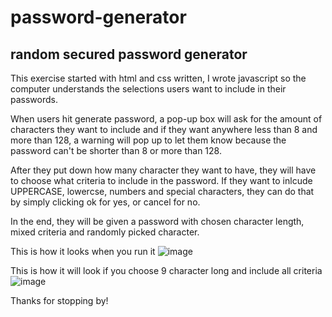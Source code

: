 # password-generator

## random secured password generator

This exercise started with html and css written, I wrote javascript so the computer understands the selections users want to include in their passwords.

When users hit generate password, a pop-up box will ask for the amount of characters they want to include and if they want anywhere less than 8 and more than 128, a warning will pop up to let them know because the password can't be shorter than 8 or more than 128.

After they put down how many character they want to have, they will have to choose what criteria to include in the password. If they want to inlcude UPPERCASE, lowercse, numbers and special characters, they can do that by simply clicking ok for yes, or cancel for no.

In the end, they will be given a password with chosen character length, mixed criteria and randomly picked character.

This is how it looks when you run it
![image](https://user-images.githubusercontent.com/83524121/124701155-f025a800-dea2-11eb-9757-067a18c99361.png)

This is how it will look if you choose 9 character long and include all criteria
![image](https://user-images.githubusercontent.com/83524121/124701346-4397f600-dea3-11eb-82b4-68f418f15bbe.png)

Thanks for stopping by!
